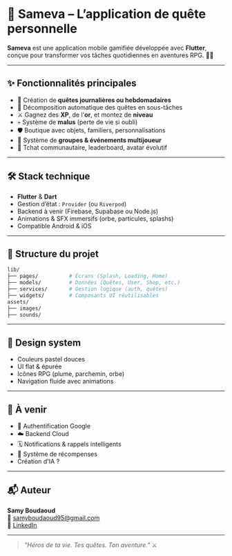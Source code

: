 
# 🧭 Sameva – L’application de quête personnelle

**Sameva** est une application mobile gamifiée développée avec **Flutter**, conçue pour transformer vos tâches quotidiennes en aventures RPG. 🧙‍♂️

---

## ✨ Fonctionnalités principales

- 🎯 Création de **quêtes journalières ou hebdomadaires**
- 🧩 Décomposition automatique des quêtes en sous-tâches
- ⚔️ Gagnez des **XP**, de l'**or**, et montez de **niveau**
- 💀 Système de **malus** (perte de vie si oubli)
- 🛡️ Boutique avec objets, familiers, personnalisations
- 👥 Système de **groupes & événements multijoueur**
- 💬 Tchat communautaire, leaderboard, avatar évolutif

---

## 🛠️ Stack technique

- **Flutter** & **Dart**
- Gestion d’état : `Provider` (ou `Riverpod`)
- Backend à venir (Firebase, Supabase ou Node.js)
- Animations & SFX immersifs (orbe, particules, splashs)
- Compatible Android & iOS

---

## 📁 Structure du projet

```bash
lib/
├── pages/          # Écrans (Splash, Loading, Home)
├── models/         # Données (Quêtes, User, Shop, etc.)
├── services/       # Gestion logique (auth, quêtes)
├── widgets/        # Composants UI réutilisables
assets/
├── images/
├── sounds/
```

---

## 🎨 Design system

- Couleurs pastel douces
- UI flat & épurée
- Icônes RPG (plume, parchemin, orbe)
- Navigation fluide avec animations

---

## 📌 À venir

- 🔐 Authentification Google
- ☁️ Backend Cloud
- 🗓️ Notifications & rappels intelligents
- 🎁 Système de récompenses
- Création d'IA ?

---

## 📬 Auteur

**Samy Boudaoud**  
📧 samyboudaoud95@gmail.com  
🔗 [LinkedIn](https://www.linkedin.com/in/samy-boudaoud/)

---

> _"Héros de ta vie. Tes quêtes. Ton aventure."_ ⚔️  
